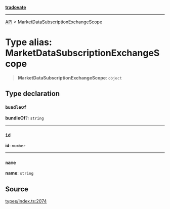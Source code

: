 [**tradovate**](../README.md)

***

[API](../API.md) > MarketDataSubscriptionExchangeScope

# Type alias: MarketDataSubscriptionExchangeScope

> **MarketDataSubscriptionExchangeScope**: `object`

## Type declaration

### `bundleOf`

**bundleOf**?: `string`

***

### `id`

**id**: `number`

***

### `name`

**name**: `string`

## Source

[types/index.ts:2074](https://github.com/cgilly2fast/tradovate-typescript/blob/b1caea5/src/types/index.ts#L2074)
